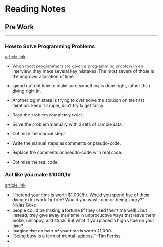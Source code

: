 # Reading Notes
## Pre Work
_____________________________________________________________________________________________________________________________________


### How to Solve Programming Problems
[article link](https://simpleprogrammer.com/solving-problems-breaking-it-down/)

- When most programmers are given a programming problem in an interview, they make several key mistakes.  The most severe of those is the improper allocation of time.
- spend upfront time to make sure something is done right, rather than diving right in.
- Another big mistake is trying to over solve the solution on the first iteration.  Keep it simple, don’t try to get fancy.

- Read the problem completely twice.
- Solve the problem manually with 3 sets of sample data.
- Optimize the manual steps.
- Write the manual steps as comments or pseudo-code.
- Replace the comments or pseudo-code with real code.
- Optimize the real code.

### Act like you make $1000/hr
[article link](https://medium.com/swlh/pretend-your-time-is-worth-1-000-hour-and-youll-become-100x-more-productive-f04628bb3e6d)

- “Pretend your time is worth $1,000/hr. Would you spend five of them doing extra work for free? Would you waste one on being angry?” -Niklas Göke
- people could be making a fortune (if they used their time well)…but instead, they give away their time in unproductive ways that leave them broke, unhappy, and stuck. But what if you placed a high value on your time?
- Imagine that an hour of your time is worth $1,000.
- “Being busy is a form of mental laziness.” -Tim Ferriss
- 
